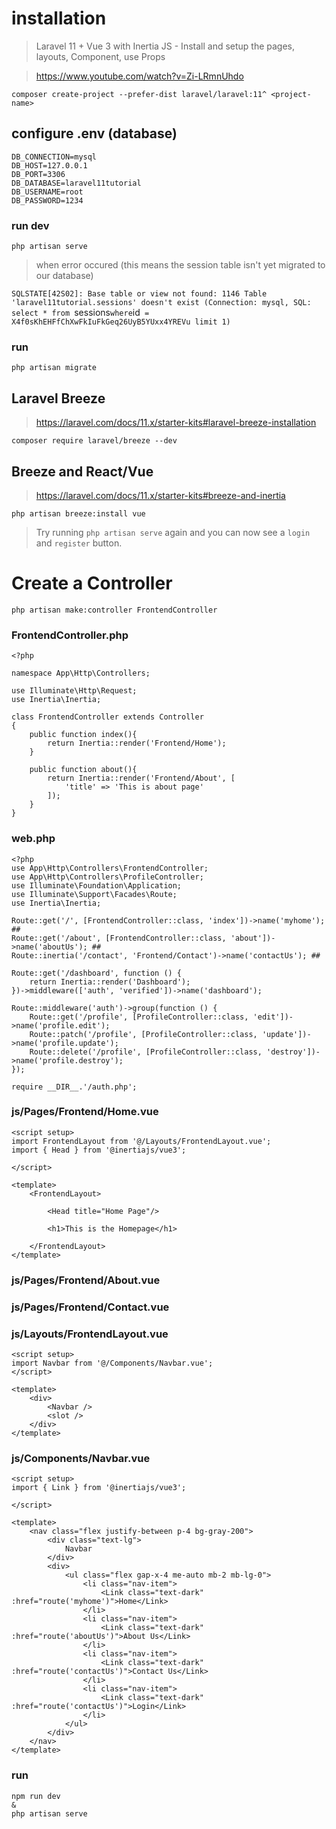 # installation
> Laravel 11 + Vue 3 with Inertia JS - Install and setup the pages, layouts, Component, use Props

> https://www.youtube.com/watch?v=Zi-LRmnUhdo
```
composer create-project --prefer-dist laravel/laravel:11^ <project-name>
```

## configure .env (database)
```
DB_CONNECTION=mysql
DB_HOST=127.0.0.1
DB_PORT=3306
DB_DATABASE=laravel11tutorial
DB_USERNAME=root
DB_PASSWORD=1234
```

### run dev
```
php artisan serve
```
> when error occured (this means the session table isn't yet migrated to our database)

`SQLSTATE[42S02]: Base table or view not found: 1146 Table 'laravel11tutorial.sessions' doesn't exist (Connection: mysql, SQL: select * from `sessions` where `id` = X4f0sKhEHFfChXwFkIuFkGeq26UyB5YUxx4YREVu limit 1)`

### run
```
php artisan migrate
```

## Laravel Breeze
> https://laravel.com/docs/11.x/starter-kits#laravel-breeze-installation

```
composer require laravel/breeze --dev
```

## Breeze and React/Vue
> https://laravel.com/docs/11.x/starter-kits#breeze-and-inertia
```
php artisan breeze:install vue
```
> Try running `php artisan serve` again and you can now see a `login` and `register` button.

# Create a Controller
```
php artisan make:controller FrontendController
```

### FrontendController.php
```
<?php

namespace App\Http\Controllers;

use Illuminate\Http\Request;
use Inertia\Inertia;

class FrontendController extends Controller
{
    public function index(){
        return Inertia::render('Frontend/Home');
    }

    public function about(){
        return Inertia::render('Frontend/About', [
            'title' => 'This is about page'
        ]);
    }
}
```

### web.php
```
<?php
use App\Http\Controllers\FrontendController;
use App\Http\Controllers\ProfileController;
use Illuminate\Foundation\Application;
use Illuminate\Support\Facades\Route;
use Inertia\Inertia;

Route::get('/', [FrontendController::class, 'index'])->name('myhome'); ##
Route::get('/about', [FrontendController::class, 'about'])->name('aboutUs'); ##
Route::inertia('/contact', 'Frontend/Contact')->name('contactUs'); ##

Route::get('/dashboard', function () {
    return Inertia::render('Dashboard');
})->middleware(['auth', 'verified'])->name('dashboard');

Route::middleware('auth')->group(function () {
    Route::get('/profile', [ProfileController::class, 'edit'])->name('profile.edit');
    Route::patch('/profile', [ProfileController::class, 'update'])->name('profile.update');
    Route::delete('/profile', [ProfileController::class, 'destroy'])->name('profile.destroy');
});

require __DIR__.'/auth.php';

```

### js/Pages/Frontend/Home.vue
```
<script setup>
import FrontendLayout from '@/Layouts/FrontendLayout.vue';
import { Head } from '@inertiajs/vue3';

</script>

<template>
    <FrontendLayout>

        <Head title="Home Page"/>
        
        <h1>This is the Homepage</h1>

    </FrontendLayout>
</template>
```

### js/Pages/Frontend/About.vue <!-- same format as the Home.vue -->

### js/Pages/Frontend/Contact.vue <!-- same format as the Home.vue -->

### js/Layouts/FrontendLayout.vue
```
<script setup>
import Navbar from '@/Components/Navbar.vue';
</script>

<template>
    <div>
        <Navbar />
        <slot />
    </div>
</template>
```

### js/Components/Navbar.vue
```
<script setup>
import { Link } from '@inertiajs/vue3';

</script>

<template>
    <nav class="flex justify-between p-4 bg-gray-200">
        <div class="text-lg">
            Navbar
        </div>
        <div>
            <ul class="flex gap-x-4 me-auto mb-2 mb-lg-0">
                <li class="nav-item">
                    <Link class="text-dark" :href="route('myhome')">Home</Link>
                </li>
                <li class="nav-item">
                    <Link class="text-dark" :href="route('aboutUs')">About Us</Link>
                </li>
                <li class="nav-item">
                    <Link class="text-dark" :href="route('contactUs')">Contact Us</Link>
                </li>
                <li class="nav-item">
                    <Link class="text-dark" :href="route('contactUs')">Login</Link>
                </li>
            </ul>
        </div>
    </nav>
</template>
```

### run 

```
npm run dev
&
php artisan serve
```